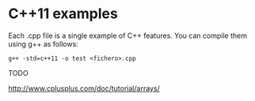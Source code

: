 # C++11 examples

Each .cpp file is a single example of C++ features. You can compile them using g++ as follows:


```
g++ -std=c++11 -o test <fichero>.cpp
```

TODO

http://www.cplusplus.com/doc/tutorial/arrays/